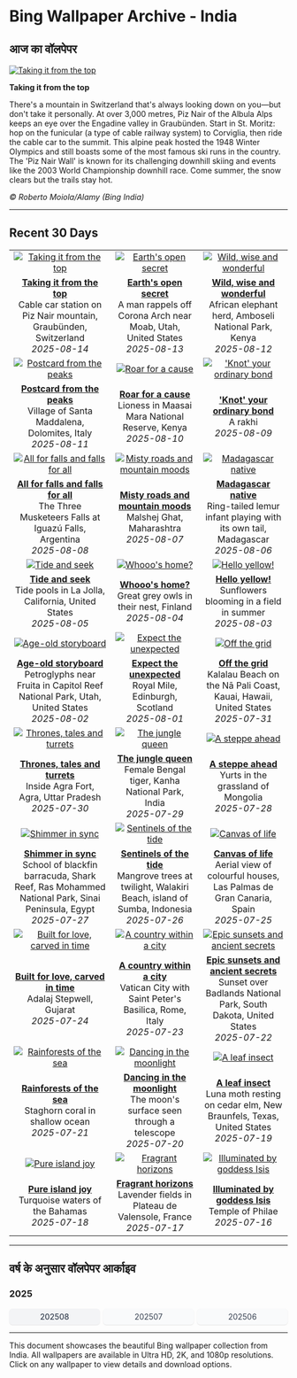 # Bing Wallpaper Archive - India

## आज का वॉलपेपर

[![Taking it from the top](https://www.bing.com/th?id=OHR.PizNairPeak_EN-IN4426119374_UHD.jpg&pid=hp&w=2560)](https://bing.codexun.com/in/detail/20250814)

**Taking it from the top**

There's a mountain in Switzerland that's always looking down on you—but don't take it personally. At over 3,000 metres, Piz Nair of the Albula Alps keeps an eye over the Engadine valley in Graubünden. Start in St. Moritz: hop on the funicular (a type of cable railway system) to Corviglia, then ride the cable car to the summit. This alpine peak hosted the 1948 Winter Olympics and still boasts some of the most famous ski runs in the country. The 'Piz Nair Wall' is known for its challenging downhill skiing and events like the 2003 World Championship downhill race. Come summer, the snow clears but the trails stay hot.

*© Roberto Moiola/Alamy (Bing India)*

---

## Recent 30 Days

| | | |
|:---:|:---:|:---:|
| [![Taking it from the top](https://www.bing.com/th?id=OHR.PizNairPeak_EN-IN4426119374_UHD.jpg&pid=hp&w=2560)](https://bing.codexun.com/in/detail/20250814) | [![Earth's open secret](https://www.bing.com/th?id=OHR.CoronaArch_EN-IN4202353327_UHD.jpg&pid=hp&w=2560)](https://bing.codexun.com/in/detail/20250813) | [![Wild, wise and wonderful](https://www.bing.com/th?id=OHR.KenyaElephants_EN-IN4022653136_UHD.jpg&pid=hp&w=2560)](https://bing.codexun.com/in/detail/20250812) | 
| **[Taking it from the top](https://bing.codexun.com/in/detail/20250814)**<br>Cable car station on Piz Nair mountain, Graubünden, Switzerland<br>*2025-08-14* | **[Earth's open secret](https://bing.codexun.com/in/detail/20250813)**<br>A man rappels off Corona Arch near Moab, Utah, United States<br>*2025-08-13* | **[Wild, wise and wonderful](https://bing.codexun.com/in/detail/20250812)**<br>African elephant herd, Amboseli National Park, Kenya<br>*2025-08-12* | 
| [![Postcard from the peaks](https://www.bing.com/th?id=OHR.SantaMaddalena_EN-IN3855112074_UHD.jpg&pid=hp&w=2560)](https://bing.codexun.com/in/detail/20250811) | [![Roar for a cause](https://www.bing.com/th?id=OHR.LionessKenya_EN-IN3681659136_UHD.jpg&pid=hp&w=2560)](https://bing.codexun.com/in/detail/20250810) | [!['Knot' your ordinary bond](https://www.bing.com/th?id=OHR.RakhiRice_EN-IN3504050150_UHD.jpg&pid=hp&w=2560)](https://bing.codexun.com/in/detail/20250809) | 
| **[Postcard from the peaks](https://bing.codexun.com/in/detail/20250811)**<br>Village of Santa Maddalena, Dolomites, Italy<br>*2025-08-11* | **[Roar for a cause](https://bing.codexun.com/in/detail/20250810)**<br>Lioness in Maasai Mara National Reserve, Kenya<br>*2025-08-10* | **['Knot' your ordinary bond](https://bing.codexun.com/in/detail/20250809)**<br>A rakhi<br>*2025-08-09* | 
| [![All for falls and falls for all](https://www.bing.com/th?id=OHR.IguazuArgentina_EN-IN3106576952_UHD.jpg&pid=hp&w=2560)](https://bing.codexun.com/in/detail/20250808) | [![Misty roads and mountain moods](https://www.bing.com/th?id=OHR.MalshejGhat_EN-IN3001069579_UHD.jpg&pid=hp&w=2560)](https://bing.codexun.com/in/detail/20250807) | [![Madagascar native](https://www.bing.com/th?id=OHR.BabyLemur_EN-IN9896992547_UHD.jpg&pid=hp&w=2560)](https://bing.codexun.com/in/detail/20250806) | 
| **[All for falls and falls for all](https://bing.codexun.com/in/detail/20250808)**<br>The Three Musketeers Falls at Iguazú Falls, Argentina<br>*2025-08-08* | **[Misty roads and mountain moods](https://bing.codexun.com/in/detail/20250807)**<br>Malshej Ghat, Maharashtra<br>*2025-08-07* | **[Madagascar native](https://bing.codexun.com/in/detail/20250806)**<br>Ring-tailed lemur infant playing with its own tail, Madagascar<br>*2025-08-06* | 
| [![Tide and seek](https://www.bing.com/th?id=OHR.CaliforniaTidepool_EN-IN9579127212_UHD.jpg&pid=hp&w=2560)](https://bing.codexun.com/in/detail/20250805) | [![Whooo's home?](https://www.bing.com/th?id=OHR.LaplandOwl_EN-IN9373838176_UHD.jpg&pid=hp&w=2560)](https://bing.codexun.com/in/detail/20250804) | [![Hello yellow!](https://www.bing.com/th?id=OHR.HappySunflower_EN-IN9216040655_UHD.jpg&pid=hp&w=2560)](https://bing.codexun.com/in/detail/20250803) | 
| **[Tide and seek](https://bing.codexun.com/in/detail/20250805)**<br>Tide pools in La Jolla, California, United States<br>*2025-08-05* | **[Whooo's home?](https://bing.codexun.com/in/detail/20250804)**<br>Great grey owls in their nest, Finland<br>*2025-08-04* | **[Hello yellow!](https://bing.codexun.com/in/detail/20250803)**<br>Sunflowers blooming in a field in summer<br>*2025-08-03* | 
| [![Age-old storyboard](https://www.bing.com/th?id=OHR.FruitaPetroglyphs_EN-IN8959176933_UHD.jpg&pid=hp&w=2560)](https://bing.codexun.com/in/detail/20250802) | [![Expect the unexpected](https://www.bing.com/th?id=OHR.EdinburghFringe_EN-IN8762749558_UHD.jpg&pid=hp&w=2560)](https://bing.codexun.com/in/detail/20250801) | [![Off the grid](https://www.bing.com/th?id=OHR.NaPaliKauai_EN-IN8581936308_UHD.jpg&pid=hp&w=2560)](https://bing.codexun.com/in/detail/20250731) | 
| **[Age-old storyboard](https://bing.codexun.com/in/detail/20250802)**<br>Petroglyphs near Fruita in Capitol Reef National Park, Utah, United States<br>*2025-08-02* | **[Expect the unexpected](https://bing.codexun.com/in/detail/20250801)**<br>Royal Mile, Edinburgh, Scotland<br>*2025-08-01* | **[Off the grid](https://bing.codexun.com/in/detail/20250731)**<br>Kalalau Beach on the Nā Pali Coast, Kauai, Hawaii, United States<br>*2025-07-31* | 
| [![Thrones, tales and turrets](https://www.bing.com/th?id=OHR.AgraFortInside_EN-IN8393128269_UHD.jpg&pid=hp&w=2560)](https://bing.codexun.com/in/detail/20250730) | [![The jungle queen](https://www.bing.com/th?id=OHR.TigerDay_EN-IN7892479996_UHD.jpg&pid=hp&w=2560)](https://bing.codexun.com/in/detail/20250729) | [![A steppe ahead](https://www.bing.com/th?id=OHR.MongoliaYurts_EN-IN7630812242_UHD.jpg&pid=hp&w=2560)](https://bing.codexun.com/in/detail/20250728) | 
| **[Thrones, tales and turrets](https://bing.codexun.com/in/detail/20250730)**<br>Inside Agra Fort, Agra, Uttar Pradesh<br>*2025-07-30* | **[The jungle queen](https://bing.codexun.com/in/detail/20250729)**<br>Female Bengal tiger, Kanha National Park, India<br>*2025-07-29* | **[A steppe ahead](https://bing.codexun.com/in/detail/20250728)**<br>Yurts in the grassland of Mongolia<br>*2025-07-28* | 
| [![Shimmer in sync](https://www.bing.com/th?id=OHR.BlackfinBarracuda_EN-IN7426359144_UHD.jpg&pid=hp&w=2560)](https://bing.codexun.com/in/detail/20250727) | [![Sentinels of the tide](https://www.bing.com/th?id=OHR.MangroveTwilight_EN-IN7237460897_UHD.jpg&pid=hp&w=2560)](https://bing.codexun.com/in/detail/20250726) | [![Canvas of life](https://www.bing.com/th?id=OHR.LasPalmas_EN-IN7081028129_UHD.jpg&pid=hp&w=2560)](https://bing.codexun.com/in/detail/20250725) | 
| **[Shimmer in sync](https://bing.codexun.com/in/detail/20250727)**<br>School of blackfin barracuda, Shark Reef, Ras Mohammed National Park, Sinai Peninsula, Egypt<br>*2025-07-27* | **[Sentinels of the tide](https://bing.codexun.com/in/detail/20250726)**<br>Mangrove trees at twilight, Walakiri Beach, island of Sumba, Indonesia<br>*2025-07-26* | **[Canvas of life](https://bing.codexun.com/in/detail/20250725)**<br>Aerial view of colourful houses, Las Palmas de Gran Canaria, Spain<br>*2025-07-25* | 
| [![Built for love, carved in time](https://www.bing.com/th?id=OHR.AdalajStepwell_EN-IN5898657988_UHD.jpg&pid=hp&w=2560)](https://bing.codexun.com/in/detail/20250724) | [![A country within a city](https://www.bing.com/th?id=OHR.VaticanCity_EN-IN8408106347_UHD.jpg&pid=hp&w=2560)](https://bing.codexun.com/in/detail/20250723) | [![Epic sunsets and ancient secrets](https://www.bing.com/th?id=OHR.BadlandsSunset_EN-IN8164722915_UHD.jpg&pid=hp&w=2560)](https://bing.codexun.com/in/detail/20250722) | 
| **[Built for love, carved in time](https://bing.codexun.com/in/detail/20250724)**<br>Adalaj Stepwell, Gujarat<br>*2025-07-24* | **[A country within a city](https://bing.codexun.com/in/detail/20250723)**<br>Vatican City with Saint Peter's Basilica, Rome, Italy<br>*2025-07-23* | **[Epic sunsets and ancient secrets](https://bing.codexun.com/in/detail/20250722)**<br>Sunset over Badlands National Park, South Dakota, United States<br>*2025-07-22* | 
| [![Rainforests of the sea](https://www.bing.com/th?id=OHR.AcroporaReef_EN-IN7935562509_UHD.jpg&pid=hp&w=2560)](https://bing.codexun.com/in/detail/20250721) | [![Dancing in the moonlight](https://www.bing.com/th?id=OHR.BigMoon_EN-IN7770430598_UHD.jpg&pid=hp&w=2560)](https://bing.codexun.com/in/detail/20250720) | [![A leaf insect](https://www.bing.com/th?id=OHR.MothWeek_EN-IN7635547471_UHD.jpg&pid=hp&w=2560)](https://bing.codexun.com/in/detail/20250719) | 
| **[Rainforests of the sea](https://bing.codexun.com/in/detail/20250721)**<br>Staghorn coral in shallow ocean<br>*2025-07-21* | **[Dancing in the moonlight](https://bing.codexun.com/in/detail/20250720)**<br>The moon's surface seen through a telescope<br>*2025-07-20* | **[A leaf insect](https://bing.codexun.com/in/detail/20250719)**<br>Luna moth resting on cedar elm, New Braunfels, Texas, United States<br>*2025-07-19* | 
| [![Pure island joy](https://www.bing.com/th?id=OHR.BahamaBlues_EN-IN1616548748_UHD.jpg&pid=hp&w=2560)](https://bing.codexun.com/in/detail/20250718) | [![Fragrant horizons](https://www.bing.com/th?id=OHR.FranceLavender_EN-IN6275328084_UHD.jpg&pid=hp&w=2560)](https://bing.codexun.com/in/detail/20250717) | [![Illuminated by goddess Isis](https://www.bing.com/th?id=OHR.TemplePhilae_EN-IN4820282952_UHD.jpg&pid=hp&w=2560)](https://bing.codexun.com/in/detail/20250716) | 
| **[Pure island joy](https://bing.codexun.com/in/detail/20250718)**<br>Turquoise waters of the Bahamas<br>*2025-07-18* | **[Fragrant horizons](https://bing.codexun.com/in/detail/20250717)**<br>Lavender fields in Plateau de Valensole, France<br>*2025-07-17* | **[Illuminated by goddess Isis](https://bing.codexun.com/in/detail/20250716)**<br>Temple of Philae<br>*2025-07-16* | 


---

## वर्ष के अनुसार वॉलपेपर आर्काइव

### 2025
<div style="display: grid; grid-template-columns: repeat(auto-fit, minmax(80px, 1fr)); gap: 6px; margin: 12px 0;">
<a href="https://bing.codexun.com/in/archive/202508" style="padding: 6px 12px; font-size: 14px; border-radius: 6px; box-shadow: 0 1px 2px rgba(0,0,0,0.1); background-color: #f3f4f6; color: #374151; text-decoration: none; text-align: center; transition: background-color 0.2s ease; font-weight: 500;">202508</a>
<a href="https://bing.codexun.com/in/archive/202507" style="padding: 6px 12px; font-size: 14px; border-radius: 6px; box-shadow: 0 1px 2px rgba(0,0,0,0.1); background-color: #f9fafb; color: #374151; text-decoration: none; text-align: center; transition: background-color 0.2s ease;">202507</a>
<a href="https://bing.codexun.com/in/archive/202506" style="padding: 6px 12px; font-size: 14px; border-radius: 6px; box-shadow: 0 1px 2px rgba(0,0,0,0.1); background-color: #f9fafb; color: #374151; text-decoration: none; text-align: center; transition: background-color 0.2s ease;">202506</a>
</div>



---

This document showcases the beautiful Bing wallpaper collection from India. All wallpapers are available in Ultra HD, 2K, and 1080p resolutions. Click on any wallpaper to view details and download options.
